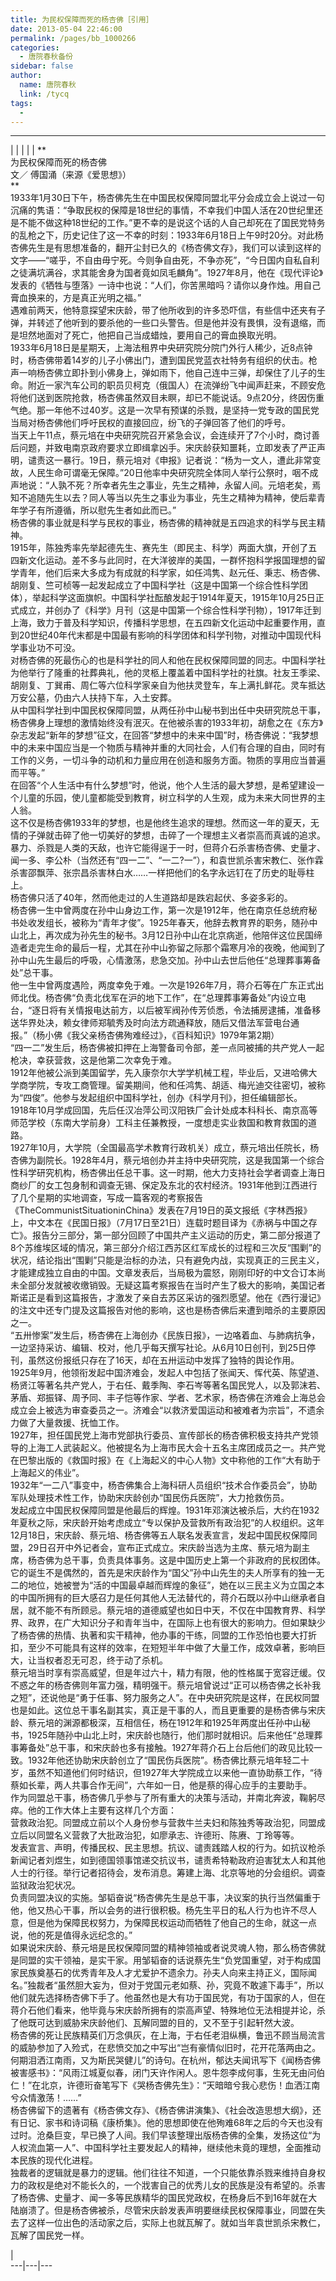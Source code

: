 ```yaml
---
title: 为民权保障而死的杨杏佛［引用］
date: 2013-05-04 22:46:00
permalink: /pages/bb_1000266
categories: 
  - 唐院春秋备份
sidebar: false
author: 
  name: 唐院春秋
  link: /tycq
tags: 
  - 
---
```


* * *

  
|  |  |  |  |  **  
为民权保障而死的杨杏佛  
文／ 傅国涌（来源《爱思想》）  
**  
1933年1月30日下午，杨杏佛先生在中国民权保障同盟北平分会成立会上说过一句沉痛的隽语：“争取民权的保障是18世纪的事情，不幸我们中国人活在20世纪里还是不能不做这种18世纪的工作。”更不幸的是说这个话的人自己却死在了国民党特务的乱枪之下，历史记住了这一不幸的时刻：1933年6月18日上午9时20分。对此杨杏佛先生是有思想准备的，翻开尘封已久的《杨杏佛文存》，我们可以读到这样的文字——“嗟乎，不自由毋宁死。今则争自由死，不争亦死”，“今日国内自私自利之徒满坑满谷，求其能舍身为国者竟如凤毛麟角”。1927年8月，他在《现代评论》发表的《牺牲与堕落》一诗中也说：“人们，你苦黑暗吗？请你以身作烛。用自己膏血换来的，方是真正光明之福。”  
遇难前两天，他特意探望宋庆龄，带了他所收到的许多恐吓信，有些信中还夹有子弹，并转述了他听到的要杀他的一些口头警告。但是他并没有畏惧，没有退缩，而是坦然地面对了死亡，他把自己当成蜡烛，要用自己的膏血换取光明。  
1933年6月18日是星期天，上海法租界中央研究院分院门外行人稀少，近8点钟时，杨杏佛带着14岁的儿子小佛出门，遭到国民党蓝衣社特务有组织的伏击。枪声一响杨杏佛立即扑到小佛身上，弹如雨下，他自己连中三弹，却保住了儿子的生命。附近一家汽车公司的职员贝柯克（俄国人）在流弹纷飞中闻声赶来，不顾安危将他们送到医院抢救，杨杏佛虽然双目未瞑，却已不能说话。9点20分，终因伤重气绝。那一年他不过40岁。这是一次早有预谋的杀戮，是坚持一党专政的国民党当局对杨杏佛他们呼吁民权的直接回应，纷飞的子弹回答了他们的呼号。  
当天上午11点，蔡元培在中央研究院召开紧急会议，会连续开了7个小时，商讨善后问题，并致电南京政府要求立即缉拿凶手。宋庆龄获知噩耗，立即发表了严正声明，谴责这一暴行。19日，蔡元培对《申报》记者说：“杨为一文人，遭此非常变故，人民生命可谓毫无保障。”20日他率中央研究院全体同人举行公祭时，咽不成声地说：“人孰不死？所幸者先生之事业，先生之精神，永留人间。元培老矣，焉知不追随先生以去？同人等当以先生之事业为事业，先生之精神为精神，使后辈青年学子有所遵循，所以慰先生者如此而已。”  
杨杏佛的事业就是科学与民权的事业，杨杏佛的精神就是五四追求的科学与民主精神。  
1915年，陈独秀率先举起德先生、赛先生（即民主、科学）两面大旗，开创了五四新文化运动。差不多与此同时，在大洋彼岸的美国，一群怀抱科学报国理想的留学青年，他们后来大多成为有成就的科学家，如任鸿隽、赵元任、秉志、杨杏佛、胡刚复、竺可桢等一起发起成立了中国科学社（这是中国第一个综合性科学团体），举起科学这面旗帜。中国科学社酝酿发起于1914年夏天，1915年10月25日正式成立，并创办了《科学》月刊（这是中国第一个综合性科学刊物），1917年迁到上海，致力于普及科学知识，传播科学思想，在五四新文化运动中起重要作用，直到20世纪40年代末都是中国最有影响的科学团体和科学刊物，对推动中国现代科学事业功不可没。  
对杨杏佛的死最伤心的也是科学社的同人和他在民权保障同盟的同志。中国科学社为他举行了隆重的社葬典礼，他的灵柩上覆盖着中国科学社的社旗。社友王季梁、胡刚复、丁巽甫、周仁等六位科学家亲自为他扶灵登车，车上满扎鲜花。灵车抵达万安公墓，仍由六人扶持下车，入土安葬。  
从中国科学社到中国民权保障同盟，从两任孙中山秘书到出任中央研究院总干事，杨杏佛身上理想的激情始终没有泯灭。在他被杀害的1933年初，胡愈之在《东方》杂志发起“新年的梦想”征文，在回答“梦想中的未来中国”时，杨杏佛说：“我梦想中的未来中国应当是一个物质与精神并重的大同社会，人们有合理的自由，同时有工作的义务，一切斗争的动机和力量应用在创造和服务方面。物质的享用应当普遍而平等。”  
在回答“个人生活中有什么梦想”时，他说，他个人生活的最大梦想，是希望建设一个儿童的乐园，使儿童都能受到教育，树立科学的人生观，成为未来大同世界的主人翁。  
这不仅是杨杏佛1933年的梦想，也是他终生追求的理想。然而这一年的夏天，无情的子弹就击碎了他一切美好的梦想，击碎了一个理想主义者崇高而真诚的追求。暴力、杀戮是人类的天敌，也许它能得逞于一时，但蒋介石杀害杨杏佛、史量才、闻一多、李公朴（当然还有“四一二”、“一二?一”），和袁世凯杀害宋教仁、张作霖杀害邵飘萍、张宗昌杀害林白水……一样把他们的名字永远钉在了历史的耻辱柱上。  
杨杏佛只活了40年，然而他走过的人生道路却是跌宕起伏、多姿多彩的。  
杨杏佛一生中曾两度在孙中山身边工作，第一次是1912年，他在南京任总统府秘书处收发组长，被称为“青年才俊”。1925年春天，他辞去教育界的职务，随孙中山北上，再次成为孙先生的秘书。3月12日孙中山在北京病逝，他陪伴这位民国缔造者走完生命的最后一程，尤其在孙中山弥留之际那个霜寒月冷的夜晚，他闻到了孙中山先生最后的呼吸，心情激荡，悲急交加。孙中山去世后他任“总理葬事筹备处”总干事。  
他一生中曾两度遇险，两度幸免于难。一次是1926年7月，蒋介石等在广东正式出师北伐。杨杏佛“负责北伐军在沪的地下工作”，在“总理葬事筹备处”内设立电台，“逐日将有关情报电达前方，以后被军阀孙传芳侦悉，令法捕房逮捕，准备移送华界处决，赖女律师郑毓秀及时向法方疏通释放，随后又借法军营电台通报。”（杨小佛《我父亲杨杏佛殉难经过》，《百科知识》1979年第2期）  
“四一二”发生后，杨杏佛被扣押在上海警备司令部，差一点同被捕的共产党人一起枪决，幸获营救，这是他第二次幸免于难。  
1912年他被公派到美国留学，先入康奈尔大学学机械工程，毕业后，又进哈佛大学商学院，专攻工商管理。留美期间，他和任鸿隽、胡适、梅光迪交往密切，被称为“四俊”。他参与发起组织中国科学社，创办《科学月刊》，担任编辑部长。  
1918年10月学成回国，先后任汉冶萍公司汉阳铁厂会计处成本科科长、南京高等师范学校（东南大学前身）工科主任兼教授，一度想走实业救国和教育救国的道路。  
1927年10月，大学院（全国最高学术教育行政机关）成立，蔡元培出任院长，杨杏佛为副院长。1928年4月，蔡元培创办并主持中央研究院，这是我国第一个综合性科学研究机构，杨杏佛出任总干事。这一时期，他大力支持社会学者调查上海日商纱厂的女工包身制和调查无锡、保定及东北的农村经济。1931年他到江西进行了几个星期的实地调查，写成一篇客观的考察报告《TheCommunistSituationinChina》发表在7月19日的英文报纸《字林西报》上，中文本在《民国日报》（7月17日至21日）连载时题目译为《赤祸与中国之存亡》。报告分三部分，第一部分回顾了中国共产主义运动的历史，第二部分报道了8个苏维埃区域的情况，第三部分介绍江西苏区红军成长的过程和三次反“围剿”的状况，结论指出“围剿”只能是治标的办法，只有避免内战，实现真正的三民主义，才能建成独立自由的中国。文章发表后，当局极为震怒，刚刚印好的中文合订本尚未全部分发就被收缴销毁。无疑这篇考察报告在当时产生了极大的影响，美国记者斯诺正是看到这篇报告，才激发了亲自去苏区采访的强烈愿望。他在《西行漫记》的注文中还专门提及这篇报告对他的影响，这也是杨杏佛后来遭到暗杀的主要原因之一。  
“五卅惨案”发生后，杨杏佛在上海创办《民族日报》，一边咯着血、与肺病抗争，一边坚持采访、编辑、校对，他几乎每天撰写社论。从6月10日创刊，到25日停刊，虽然这份报纸只存在了16天，却在五卅运动中发挥了独特的舆论作用。  
1925年9月，他领衔发起中国济难会，发起人中包括了张闻天、恽代英、陈望道、杨贤江等著名共产党人，于右任、戴季陶、李石岑等著名国民党人，以及郭沫若、茅盾、郑振铎、周予同、丰子恺等作家、学者、艺术家，杨杏佛在济难会上海总会成立会上被选为审查委员之一。济难会“以救济爱国运动和被难者为宗旨”，不遗余力做了大量救援、抚恤工作。  
1927年，担任国民党上海市党部执行委员、宣传部长的杨杏佛积极支持共产党领导的上海工人武装起义。他被提名为上海市民大会十五名主席团成员之一。共产党在巴黎出版的《救国时报》在《上海起义的中心人物》文中称他的工作“大有助于上海起义的伟业”。  
1932年“一二八”事变中，杨杏佛集合上海科研人员组织“技术合作委员会”，协助军队处理技术性工作，协助宋庆龄创办“国民伤兵医院”，大力抢救伤员。  
发起成立中国民权保障同盟是他最后的辉煌。1931年邓演达被杀后，大约在1932年夏秋之际，宋庆龄开始考虑成立“专以保护及营救所有政治犯”的人权组织。这年12月18日，宋庆龄、蔡元培、杨杏佛等五人联名发表宣言，发起中国民权保障同盟，29日召开中外记者会，宣布正式成立。宋庆龄当选为主席、蔡元培为副主席，杨杏佛为总干事，负责具体事务。这是中国历史上第一个非政府的民权团体。它的诞生不是偶然的，首先是宋庆龄作为“国父”孙中山先生的夫人所享有的独一无二的地位，她被誉为“活的中国最卓越而辉煌的象征”，她在以三民主义为立国之本的中国所拥有的巨大感召力是任何其他人无法替代的，蒋介石既以孙中山继承者自居，就不能不有所顾忌。蔡元培的道德威望也如日中天，不仅在中国教育界、科学界、政界，在广大知识分子和青年当中，在国际上也有很大的影响力。但如果缺少了杨杏佛的热情、执著和实干精神，他办事的干练，同盟的工作恐怕也要大打折扣，至少不可能具有这样的效率，在短短半年中做了大量工作，成效卓著，影响巨大，让当权者忍无可忍，终于动了杀机。  
蔡元培当时享有崇高威望，但是年过六十，精力有限，他的性格属于宽容迂缓。仅不惑之年的杨杏佛则年富力强，精明强干。蔡元培曾说过“正可以杨杏佛之长补我之短”，还说他是“勇于任事、努力服务之人”。在中央研究院是这样，在民权同盟也是如此。这位总干事名副其实，真正是干事的人，而且更重要的是杨杏佛与宋庆龄、蔡元培的渊源都极深，互相信任，杨在1912年和1925年两度出任孙中山秘书，1925年随孙中山北上时，宋庆龄也随行，他们那时就相识。后来他任“总理葬事筹备处”总干事，和宋庆龄也多有接触。1927年蒋介石上台后他们的政见比较一致。1932年他还协助宋庆龄创立了“国民伤兵医院”。杨杏佛比蔡元培年轻二十岁，虽然不知道他们何时结识，但1927年大学院成立以来他一直协助蔡工作，“待蔡如长辈，两人共事合作无间”，六年如一日，他是蔡的得心应手的主要助手。  
作为同盟总干事，杨杏佛几乎参与了所有重大的决策与活动，并南北奔波，鞠躬尽瘁。他的工作大体上主要有这样几个方面：  
营救政治犯。同盟成立前以个人身份参与营救牛兰夫妇和陈独秀等政治犯，同盟成立后以同盟名义营救了大批政治犯，如廖承志、许德珩、陈赓、丁玲等等。  
发表宣言、声明，传播民权、民主思想。抗议、谴责践踏人权的行为。如抗议枪杀新闻记者刘煜生，如到德国领事馆递交抗议书，谴责希特勒政府迫害犹太人和其他人士的行径。举行记者招待会，发布消息。筹建上海、北京等地的分会组织。调查监狱政治犯状况。  
负责同盟决议的实施。邹韬奋说“杨杏佛先生是总干事，决议案的执行当然偏重于他，他又热心干事，所以会务的进行很积极。杨先生平日的私人行为也许不尽人意，但是他为保障民权努力，为保障民权运动而牺牲了他自己的生命，就这一点说，他的死是值得永远纪念的。”  
如果说宋庆龄、蔡元培是民权保障同盟的精神领袖或者说灵魂人物，那么杨杏佛就是同盟的实干领袖，是实干家。用邹韬奋的话说蔡先生“负党国重望，对于构成国家民族奠基石的优秀青年及人才尤爱护不遗余力。孙夫人向来主持正义，国际闻名。”独裁者“虽然胆大妄为，但对于党国元老如蔡、孙，究竟不敢遽下毒手”，所以他们就先选择杨杏佛下手了。他虽然也是大有功于国民党，有功于国家的人，但在蒋介石他们看来，他毕竟与宋庆龄所拥有的崇高声望、特殊地位无法相提并论，杀了他既可达到威胁宋庆龄他们、瓦解同盟的目的，又不至于引起轩然大波。  
杨杏佛的死让民族精英们万念俱灰，在上海，于右任老泪纵横，鲁迅不顾当局流言的威胁参加了入殓式，在悲愤交加之中写出“岂有豪情似旧时，花开花落两由之。何期泪洒江南雨，又为斯民哭健儿”的诗句。在杭州，郁达夫闻讯写下《闻杨杏佛被害感书》：“风雨江城夏似春，闭门天许作闲人。恩牛怨李成何事，生死无由问伯仁！”在北京，许德珩奋笔写下《哭杨杏佛先生》：“天暗暗兮我心悲伤！血洒江南兮众情激荡！……”  
杨杏佛留下的遗著有《杨杏佛文存》、《杨杏佛讲演集》、《社会改造思想大纲》，还有日记、家书和诗词稿《康桥集》。他的思想即使在他殉难68年之后的今天也没有过时。沧桑巨变，早已换了人间。我们早该整理出版杨杏佛的全集，发扬这位“为人权流血第一人”、中国科学社主要发起人的精神，继续他未竟的理想，全面推动本民族的现代化进程。  
独裁者的逻辑就是暴力的逻辑。他们往往不知道，一个只能依靠杀戮来维持自身权力的政权是绝对不能长久的，一个戕害自己的优秀儿女的民族是没有希望的。杀害了杨杏佛、史量才、闻一多等民族精华的国民党政权，在杨身后不到16年就在大陆崩溃了。但是杨杏佛被杀，尽管宋庆龄发表声明要继续民权保障事业，同盟在失去了这样一位出色的活动家之后，实际上也就瓦解了。就如当年袁世凯杀宋教仁，瓦解了国民党一样。  
  
  
|  
---|---|---